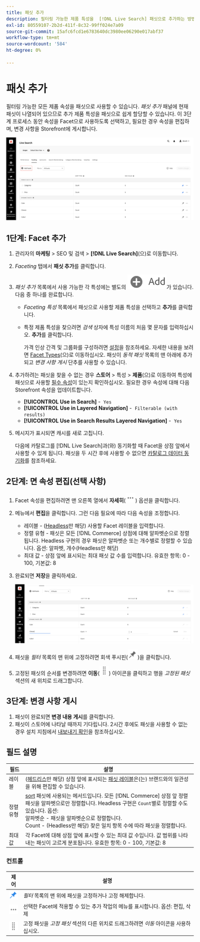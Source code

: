 ```yaml
---
title: 패싯 추가
description: 필터링 가능한 제품 특성을  [!DNL Live Search] 패싯으로 추가하는 방법에 대해 알아봅니다.
exl-id: 80559107-2b2d-411f-8c32-99ff024e7a09
source-git-commit: 15afc6fcd1e6783640dc3980ee06290e017abf37
workflow-type: tm+mt
source-wordcount: '584'
ht-degree: 0%

---
```


# 패싯 추가

필터링 가능한 모든 제품 속성을 패싯으로 사용할 수 있습니다. *패싯 추가* 패널에 현재 패싯이 나열되어 있으므로 추가 제품 특성을 패싯으로 쉽게 할당할 수 있습니다. 이 3단계 프로세스 동안 속성을 Facet으로 사용하도록 선택하고, 필요한 경우 속성을 편집하며, 변경 사항을 Storefront에 게시합니다.

![패싯 추가](assets/facets-add.png)

## 1단계: Facet 추가

1. 관리자의 **마케팅** > SEO 및 검색 > **[!DNL Live Search]**(으)로 이동합니다.
1. *Faceting* 탭에서 **패싯 추가**&#x200B;를 클릭합니다.
1. *패싯 추가* 목록에서 사용 가능한 각 특성에는 별도의 ![추가 단추](assets/btn-add.png)가 있습니다. 다음 중 하나를 완료합니다.

   * *Faceting 특성* 목록에서 패싯으로 사용할 제품 특성을 선택하고 **추가**&#x200B;를 클릭합니다.
   * 특정 제품 특성을 찾으려면 *검색* 상자에 특성 이름의 처음 몇 문자를 입력하십시오. **추가**&#x200B;를 클릭합니다.

     가격 인상 간격 및 그룹화를 구성하려면 [설정](settings.md)을 참조하세요. 자세한 내용을 보려면 [Facet Types](facets-type.md)(으)로 이동하십시오.
패싯이 *동적 패싯* 목록의 맨 아래에 추가되고 *변경 사항 게시* 단추를 사용할 수 있습니다.

1. 추가하려는 패싯을 찾을 수 없는 경우 **스토어** > 특성 > **제품**(으)로 이동하여 특성에 패싯으로 사용할 [필수 속성](facets.md)이 있는지 확인하십시오. 필요한 경우 속성에 대해 다음 Storefront 속성을 업데이트합니다.

   * **[!UICONTROL Use in Search]** -  `Yes`
   * **[!UICONTROL Use in Layered Navigation]** -  `Filterable (with results)`
   * **[!UICONTROL Use in Search Results Layered Navigation]** -  `Yes`

1. 메시지가 표시되면 캐시를 새로 고칩니다.

   다음에 카탈로그를 [!DNL Live Search]과(와) 동기화할 때 Facet을 상점 앞에서 사용할 수 있게 됩니다. 패싯을 두 시간 후에 사용할 수 없으면 [카탈로그 데이터 동기화](install.md#synchronize-catalog-data)를 참조하세요.

## 2단계: 면 속성 편집(선택 사항)

1. Facet 속성을 편집하려면 맨 오른쪽 열에서 **자세히**(![추가 선택기](assets/btn-more.png)) 옵션을 클릭합니다.
1. 메뉴에서 **편집**&#x200B;을 클릭합니다. 그런 다음 필요에 따라 다음 속성을 조정합니다.

   * 레이블 - ([Headless](facets-type.md)만 해당) 사용할 Facet 레이블을 입력합니다.
   * 정렬 유형 - 패싯은 모든 [!DNL Commerce] 상점에 대해 알파벳순으로 정렬됩니다. Headless 구현의 경우 패싯은 알파벳순 또는 개수별로 정렬할 수 있습니다. 옵션: 알파벳, 개수(Headless만 해당)
   * 최대 값 - 상점 앞에 표시되는 최대 패싯 값 수를 입력합니다. 유효한 항목: 0 - 100, 기본값: 8

1. 완료되면 **저장**&#x200B;을 클릭하세요.

   ![패싯 편집](assets/facet-edit.png)

1. 패싯을 *필터* 목록의 맨 위에 고정하려면 회색 푸시핀(![핀 선택기](assets/btn-pin-gray.png))을 클릭합니다.
1. 고정된 패싯의 순서를 변경하려면 **이동**(![이동 선택기](assets/btn-move.png)) 아이콘을 클릭하고 행을 *고정된 패싯* 섹션의 새 위치로 드래그합니다.

## 3단계: 변경 사항 게시

1. 패싯이 완료되면 **변경 내용 게시**&#x200B;를 클릭합니다.
1. 패싯이 스토어에 나타날 때까지 기다립니다.
2시간 후에도 패싯을 사용할 수 없는 경우 설치 지침에서 [내보내기 확인](install.md#synchronize-catalog-data)을 참조하십시오.

## 필드 설명

| 필드 | 설명 |
|--- |--- |
| 레이블 | ([헤드리스](facets-type.md)만 해당) 상점 앞에 표시되는 [패싯 레이블](facets-type.md)은(는) 브랜드와의 일관성을 위해 편집할 수 있습니다. |
| 정렬 유형 | [sort](facets-type.md) 패싯에 사용되는 메서드입니다. 모든 [!DNL Commerce] 상점 앞 정렬 패싯을 알파벳으로만 정렬합니다. Headless 구현은 `Count`별로 정렬할 수도 있습니다. 옵션:<br />알파벳순 - 패싯을 알파벳순으로 정렬합니다.<br />Count - (Headless만 해당) 찾은 일치 항목 수에 따라 패싯을 정렬합니다. |
| 최대 값 | 각 Facet에 대해 상점 앞에 표시할 수 있는 최대 값 수입니다. 값 범위를 나타내는 패싯이 고르게 분포됩니다. 유효한 항목: 0 - 100, 기본값: 8 |

### 컨트롤

| 제어 | 설명 |
|--- |--- |
| ![핀 선택기](assets/btn-pin-blue.png) | *필터* 목록의 맨 위에 패싯을 고정하거나 고정 해제합니다. |
| ![추가 선택기](assets/btn-more.png) | 선택한 Facet에 적용할 수 있는 추가 작업의 메뉴를 표시합니다. 옵션: 편집, 삭제 |
| ![이동 선택기](assets/btn-move.png) | 고정 패싯을 *고정 패싯* 섹션의 다른 위치로 드래그하려면 *이동* 아이콘을 사용하십시오. |
